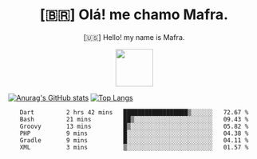 
<!--Titulo-->           
<h1 align="center">
 [🇧🇷] Olá! me chamo Mafra.
</h1>
<p align="center">
 [🇺🇸] Hello! my name is Mafra.
</p>
<p align="center">
<img src="https://media3.giphy.com/media/hu9xj9UtxpoY3oytsh/giphy.gif?cid=ecf05e47xx6fyhk8nnij7i7v1wr8yoij8jabs4xuww5k8apm&rid=giphy.gif&ct=s" width="75" height="75"/>
</p>

<!--<pre>
    
</pre>-->

[![Anurag's GitHub stats](https://github-readme-stats.vercel.app/api?username=MafraLP&show_icons=true&theme=dracula)](https://github.com/anuraghazra/github-readme-stats)
[![Top Langs](https://github-readme-stats.vercel.app/api/top-langs/?username=anuraghazra&layout=compact&theme=dracula)](https://github.com/anuraghazra/github-readme-stats)

<div align="center">
<!--START_SECTION:waka-->

```text
Dart         2 hrs 42 mins   ██████████████████▒░░░░░░   72.67 %
Bash         21 mins         ██▒░░░░░░░░░░░░░░░░░░░░░░   09.43 %
Groovy       13 mins         █▒░░░░░░░░░░░░░░░░░░░░░░░   05.82 %
PHP          9 mins          █░░░░░░░░░░░░░░░░░░░░░░░░   04.38 %
Gradle       9 mins          █░░░░░░░░░░░░░░░░░░░░░░░░   04.11 %
XML          3 mins          ▒░░░░░░░░░░░░░░░░░░░░░░░░   01.57 %
```

<!--END_SECTION:waka-->



